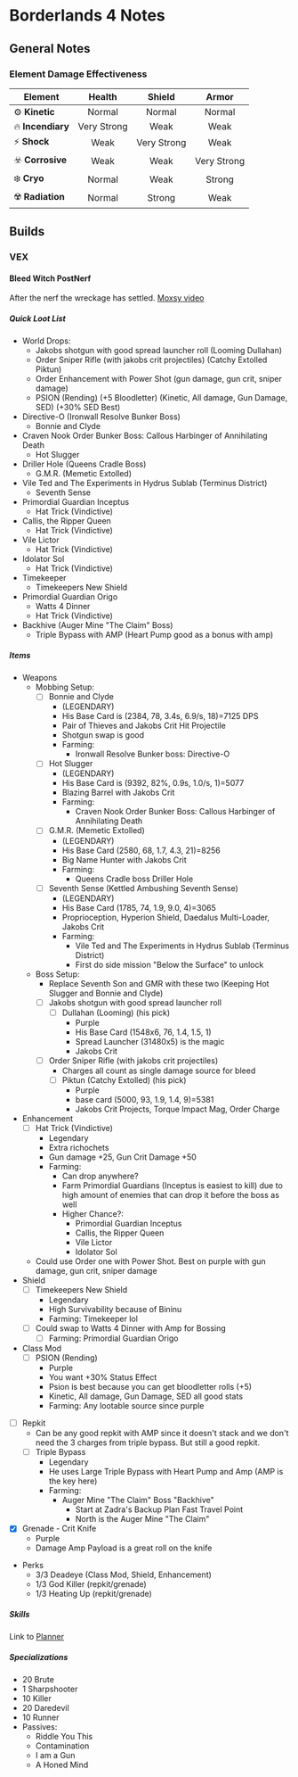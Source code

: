 # Borderlands 4 Notes

## General Notes

### Element Damage Effectiveness

| Element               | Health       | Shield        | Armor        |
|------------------------|:------------:|:-------------:|:-------------:|
| ⚙️ **Kinetic**         | Normal       | Normal        | Normal        |
| 🔥 **Incendiary**      | Very Strong  | Weak          | Weak          |
| ⚡ **Shock**           | Weak         | Very Strong   | Weak          |
| ☣️ **Corrosive**       | Weak         | Weak          | Very Strong   |
| ❄️ **Cryo**            | Normal       | Weak          | Strong        |
| ☢️ **Radiation**       | Normal       | Strong        | Weak          |

## Builds

### VEX

#### Bleed Witch PostNerf

After the nerf the wreckage has settled. [Moxsy video](https://www.youtube.com/watch?v=dMN0Ihisi9c)

##### Quick Loot List
- World Drops:
  - Jakobs shotgun with good spread launcher roll (Looming Dullahan)
  - Order Sniper Rifle (with jakobs crit projectiles) (Catchy Extolled Piktun) 
  - Order Enhancement with Power Shot (gun damage, gun crit, sniper damage)
  - PSION (Rending) (+5 Bloodletter) (Kinetic, All damage, Gun Damage, SED) (+30% SED Best)
- Directive-O (Ironwall Resolve Bunker Boss)
  - Bonnie and Clyde
- Craven Nook Order Bunker Boss: Callous Harbinger of Annihilating Death
  - Hot Slugger
- Driller Hole (Queens Cradle Boss)
  - G.M.R. (Memetic Extolled)
- Vile Ted and The Experiments in Hydrus Sublab (Terminus District)
  - Seventh Sense
- Primordial Guardian Inceptus
  - Hat Trick (Vindictive)
- Callis, the Ripper Queen
  - Hat Trick (Vindictive)
- Vile Lictor
  - Hat Trick (Vindictive)
- Idolator Sol
  - Hat Trick (Vindictive)
- Timekeeper
  - Timekeepers New Shield
- Primordial Guardian Origo
  - Watts 4 Dinner
  - Hat Trick (Vindictive)
- Backhive (Auger Mine "The Claim" Boss)
  - Triple Bypass with AMP (Heart Pump good as a bonus with amp)
##### Items

- Weapons
  - Mobbing Setup:
    - [ ] Bonnie and Clyde
      - (LEGENDARY)
      - His Base Card is (2384, 78, 3.4s, 6.9/s, 18)=7125 DPS
      - Pair of Thieves and Jakobs Crit Hit Projectile
      - Shotgun swap is good
      - Farming:
        - Ironwall Resolve Bunker boss: Directive-O
    - [ ] Hot Slugger 
      - (LEGENDARY)
      - His Base Card is (9392, 82%, 0.9s, 1.0/s, 1)=5077
      - Blazing Barrel with Jakobs Crit
      - Farming:
        - Craven Nook Order Bunker Boss: Callous Harbinger of Annihilating Death
    - [ ] G.M.R. (Memetic Extolled) 
      - (LEGENDARY)
      - His Base Card (2580, 68, 1.7, 4.3, 21)=8256
      - Big Name Hunter with Jakobs Crit
      - Farming:
        - Queens Cradle boss Driller Hole
    - [ ] Seventh Sense (Kettled Ambushing Seventh Sense)
      - (LEGENDARY)
      - His Base Card (1785, 74, 1.9, 9.0, 4)=3065
      - Proprioception, Hyperion Shield, Daedalus Multi-Loader, Jakobs Crit
      - Farming:
        - Vile Ted and The Experiments in Hydrus Sublab (Terminus District)
        - First do side mission "Below the Surface" to unlock
  - Boss Setup:
    - Replace Seventh Son and GMR with these two (Keeping Hot Slugger and Bonnie and Clyde)
    - [ ] Jakobs shotgun with good spread launcher roll
      - [ ] Dullahan (Looming) (his pick)
        - Purple
        - His Base Card (1548x6, 76, 1.4, 1.5, 1)
        - Spread Launcher (31480x5) is the magic
        - Jakobs Crit
    - [ ] Order Sniper Rifle (with jakobs crit projectiles)
      - Charges all count as single damage source for bleed
      - [ ] Piktun (Catchy Extolled) (his pick)
        - Purple
        - base card (5000, 93, 1.9, 1.4, 9)=5381
        - Jakobs Crit Projects, Torque Impact Mag, Order Charge
- Enhancement
  - [ ] Hat Trick (Vindictive)
    - Legendary
    - Extra richochets
    - Gun damage +25, Gun Crit Damage +50
    - Farming:
      - Can drop anywhere?
      - Farm Primordial Guardians (Inceptus is easiest to kill) due to high amount of enemies that can drop it before the boss as well
      - Higher Chance?:
        - Primordial Guardian Inceptus
        - Callis, the Ripper Queen
        - Vile Lictor
        - Idolator Sol
  -  Could use Order one with Power Shot. Best on purple with gun damage, gun crit, sniper damage
- Shield
  - [ ] Timekeepers New Shield
    - Legendary
    - High Survivability because of Bininu
    - Farming: Timekeeper lol
  - [ ] Could swap to Watts 4 Dinner with Amp for Bossing
    - [ ] Farming: Primordial Guardian Origo
- Class Mod
  - [ ] PSION (Rending)
    - Purple
    - You want +30% Status Effect
    - Psion is best because you can get bloodletter rolls (+5)
    - Kinetic, All damage, Gun Damage, SED all good stats
    - Farming: Any lootable source since purple
- [ ] Repkit
  - Can be any good repkit with AMP since it doesn't stack and we don't need the 3 charges from triple bypass. But still a good repkit.
  - [ ] Triple Bypass
    - Legendary
    - He uses Large Triple Bypass with Heart Pump and Amp (AMP is the key here)
    - Farming:
      - Auger Mine "The Claim" Boss "Backhive"
        - Start at Zadra's Backup Plan Fast Travel Point
        - North is the Auger Mine "The Claim"
- [x] Grenade - Crit Knife
  - Purple
  - Damage Amp Payload is a great roll on the knife
- Perks
  - 3/3 Deadeye (Class Mod, Shield, Enhancement)
  - 1/3 God Killer (repkit/grenade)
  - 1/3 Heating Up (repkit/grenade)

##### Skills

Link to [Planner](https://maxroll.gg/borderlands-4/planner/j7diu08y)

##### Specializations

- 20 Brute
- 1 Sharpshooter
- 10 Killer
- 20 Daredevil
- 10 Runner
- Passives:
  - Riddle You This
  - Contamination
  - I am a Gun
  - A Honed Mind